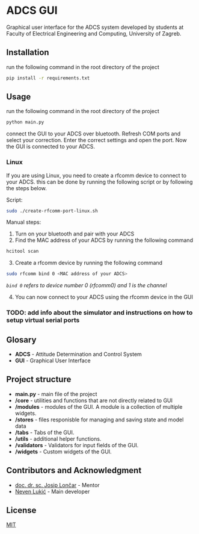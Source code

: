 # ADCS GUI
Graphical user interface for the ADCS system developed by students at Faculty of Electrical Engineering and Computing, University of Zagreb.



## Installation
run the following command in the root directory of the project
```bash
pip install -r requirements.txt
```

## Usage
run the following command in the root directory of the project
```bash
python main.py
```

connect the GUI to your ADCS over bluetooth. Refresh COM ports and select your correction. Enter the correct settings and open the port.
Now the GUI is connected to your ADCS.

### Linux

If you are using Linux, you need to create a rfcomm device to connect to your ADCS.
this can be done by running the following script or by following the steps below.

Script:

```bash
sudo ./create-rfcomm-port-linux.sh
```

Manual steps:
1. Turn on your bluetooth and pair with your ADCS
2. Find the MAC address of your ADCS by running the following command

```bash
hcitool scan
```

3. Create a rfcomm device by running the following command

```bash
sudo rfcomm bind 0 <MAC address of your ADCS>
```

*`bind 0` refers to device number 0 (rfcomm0) and 1 is the channel*

4. You can now connect to your ADCS using the rfcomm device in the GUI

### TODO: add info about the simulator and instructions on how to setup virtual serial ports

## Glosary
* **ADCS** - Attitude Determination and Control System
* **GUI** - Graphical User Interface

## Project structure
* **main.py** - main file of the project
* **/core** - utilities and functions that are not directly related to GUI
* **/modules** - modules of the GUI. A module is a collection of multiple widgets.
* **/stores** - files responisble for managing and saving state and model data
* **/tabs** - Tabs of the GUI.
* **/utils** - additional helper functions.
* **/validators** - Validators for input fields of the GUI.
* **/widgets** - Custom widgets of the GUI.

## Contributors and Acknowledgment
* [doc. dr. sc. Josip Lončar](https://www.fer.unizg.hr/josip.loncar) - Mentor
* [Neven Lukić](https://github.com/Cyber3x) - Main developer


## License
[MIT](https://choosealicense.com/licenses/mit/)